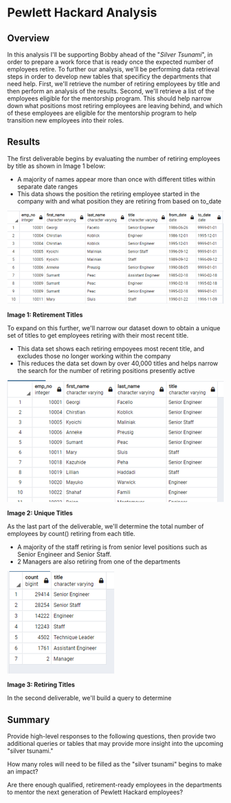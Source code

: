 # Pewlett Hackard Analysis

## Overview

In this analysis I'll be supporting Bobby ahead of the "*Silver Tsunami*", in order to prepare a work force that is ready once the expected number of employees retire.
To further our analysis, we'll be performing data retrieval steps in order to develop new tables that specificy the departments that need help. 
First, we'll retrieve the number of retiring employees by title and then perform an analysis of the results. Second, we'll retrieve a list of the employees eligible for the mentorship program.
This should help narrow down what positions most retiring employees are leaving behind, and which of these employees are eligible for the mentorship program to help transition new employees into their roles. 

## Results

The first deliverable begins by evaluating the number of retiring employees by title as shown in Image 1 below:

- A majority of names appear more than once with different titles within separate date ranges 
- This data shows the position the retiring employee started in the company with and what position they are retiring from based on to_date

![Image_1](https://github.com/kareng013/Pewlett-Hackard-Analysis/blob/main/retirement_titles.png)

**Image 1: Retirement Titles**

To expand on this further, we'll narrow our dataset down to obtain a unique set of titles to get employees retiring with their most recent title.

- This data set shows each retiring empoyees most recent title, and excludes those no longer working within the company
- This reduces the data set down by over 40,000 titles and helps narrow the search for the number of retiring positions presently active 

![Image_2](https://github.com/kareng013/Pewlett-Hackard-Analysis/blob/main/unique_titles.png)

**Image 2: Unique Titles**

As the last part of the deliverable, we'll determine the total number of employees by count() retiring from each title.

- A majority of the staff retiring is from senior level positions such as Senior Engineer and Senior Staff.
- 2 Managers are also retiring from one of the departments 

![Image_3](https://github.com/kareng013/Pewlett-Hackard-Analysis/blob/main/retiring_titles.png)

**Image 3: Retiring Titles**

In the second deliverable, we'll build a query to determine 

## Summary

Provide high-level responses to the following questions, then provide two additional queries or tables that may provide more insight into the upcoming "silver tsunami."

How many roles will need to be filled as the "silver tsunami" begins to make an impact?

Are there enough qualified, retirement-ready employees in the departments to mentor the next generation of Pewlett Hackard employees?